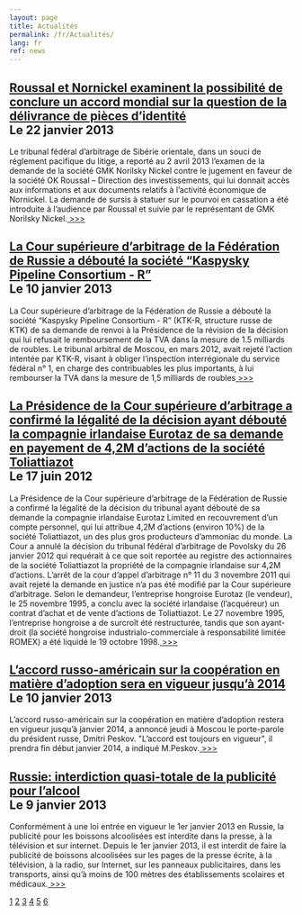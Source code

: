 ```yaml
---
layout: page
title: Actualités
permalink: /fr/Actualités/
lang: fr
ref: news
---
```

<div class="short_article">
<h2 class="news"><a title="Roussal et Nornickel examinent la possibilité de conclure un accord mondial sur la question de la délivrance de pièces d’identité" href="https://tbplaw.com/fr/Actualités/Roussal_et_Nornickel_examinent_la_possibilité_de_conclure_un_accord_mondial_sur_la_question_de_la_délivrance_de_pièces_d_’identité">Roussal et Nornickel examinent la possibilité de conclure un accord mondial sur la question de la délivrance de pièces d’identité</a><br>
<span class="newsdate">
Le 22 janvier 2013<!-- DateTime::createFromFormat("j-m-Y",$value['date']).date_format(""); -->
</span>
</h2>







<p>Le tribunal fédéral d’arbitrage de Sibérie orientale, dans un souci de réglement pacifique du litige, a reporté au 2 avril 2013 l’examen de la demande de la société GMK Norilsky Nickel contre le jugement en faveur de la société OK Roussal – Direction des investissements, qui lui donnait accès aux informations et aux documents relatifs à l’activité économique de Nornickel. La demande de sursis à statuer sur le pourvoi en cassation a été introduite à l’audience par Roussal et suivie par le représentant de GMK Norilsky Nickel.<a class="more" title="Roussal et Nornickel examinent la possibilité de conclure un accord mondial sur la question de la délivrance de pièces d’identité" href="https://tbplaw.com/fr/Actualités/Roussal_et_Nornickel_examinent_la_possibilité_de_conclure_un_accord_mondial_sur_la_question_de_la_délivrance_de_pièces_d_’identité"> &gt;&gt;&gt;</a>




</p></div>
<div class="short_article">
<h2 class="news"><a title="La Cour supérieure d’arbitrage de la Fédération de Russie a débouté la société “Kaspysky Pipeline Consortium - R”" href="https://tbplaw.com/fr/Actualités/La_Cour_supérieure_d_’arbitrage_de_la_Fédération_de_Russie_a_débouté_la_société_Kaspysky_Pipeline_Consortium_-_RΩΩ">La Cour supérieure d’arbitrage de la Fédération de Russie a débouté la société “Kaspysky Pipeline Consortium - R”</a><br>
<span class="newsdate">
Le 10 janvier 2013<!-- DateTime::createFromFormat("j-m-Y",$value['date']).date_format(""); -->
</span>
</h2>







<p>La Cour supérieure d’arbitrage de la Fédération de Russie a débouté la société “Kaspysky Pipeline Consortium - R” (KTK-R, structure russe de KTK) de sa demande de renvoi à la Présidence de la révision de la décision qui lui refusait le remboursement de la TVA dans la mesure de 1.5 milliards de roubles. Le tribunal arbitral de Moscou, en mars 2012, avait rejeté l’action intentée par KTK-R, visant à obliger l’inspection interrégionale du service fédéral n° 1, en charge des contribuables les plus importants, à lui rembourser la TVA dans la mesure de 1,5 milliards de roubles<a class="more" title="La Cour supérieure d’arbitrage de la Fédération de Russie a débouté la société “Kaspysky Pipeline Consortium - R”" href="https://tbplaw.com/fr/Actualités/La_Cour_supérieure_d_’arbitrage_de_la_Fédération_de_Russie_a_débouté_la_société_“Kaspysky_Pipeline_Consortium_-_R”"> &gt;&gt;&gt;</a>




</p></div>
<div class="short_article">
<h2 class="news"><a title="La Présidence de la Cour supérieure d’arbitrage a confirmé la légalité de la décision ayant débouté la compagnie irlandaise Eurotaz de sa demande en payement de 4,2M d’actions de la société Toliattiazot" href="https://tbplaw.com/fr/Actualités/La_Présidence_de_la_Cour_supérieure_d_’arbitrage_a_confirmé_la_légalité_de_la_décision_ayant_débouté_la_compagnie_irlandaise_Eurotaz_de_sa_deman">La Présidence de la Cour supérieure d’arbitrage a confirmé la légalité de la décision ayant débouté la compagnie irlandaise Eurotaz de sa demande en payement de 4,2M d’actions de la société Toliattiazot</a><br>
<span class="newsdate">
Le 17 juin 2012<!-- DateTime::createFromFormat("j-m-Y",$value['date']).date_format(""); -->
</span>
</h2>







<p>La Présidence de la Cour supérieure d’arbitrage de la Fédération de Russie a confirmé la légalité de la décision du tribunal ayant débouté de sa demande la compagnie irlandaise Eurotaz Limited en recouvrement d’un compte personnel, qui lui attribue 4,2M d’actions (environ 10%) de la société Toliattiazot, un des plus gros producteurs d’ammoniac du monde. La Cour a annulé la décision du tribunal fédéral d’arbitrage de Povolsky du 26 janvier 2012 qui requérait à ce que soit reportée au registre des actionnaires de la société Toliattiazot la propriété de la compagnie irlandaise sur 4,2M d’actions. L’arrêt de la cour d’appel d’arbitrage n° 11 du 3 novembre 2011 qui avait rejeté la demande en justice n’a pas été modifié par la Cour supérieure d’arbitrage. Selon le demandeur, l’entreprise hongroise Eurotaz (le vendeur), le 25 novembre 1995, a conclu avec la société irlandaise (l’acquéreur) un contrat d’achat et de vente d’actions de Toliattiazot. Le 27 novembre 1995, l’entreprise hongroise a de surcroît été restructurée, tandis que son ayant-droit (la société hongroise industrialo-commerciale à responsabilité limitée ROMEX) a été liquidé le 19 octobre 1998.<a class="more" title="La Présidence de la Cour supérieure d’arbitrage a confirmé la légalité de la décision ayant débouté la compagnie irlandaise Eurotaz de sa demande en payement de 4,2M d’actions de la société Toliattiazot" href="https://tbplaw.com/fr/Actualités/La_Présidence_de_la_Cour_supérieure_d_’arbitrage_a_confirmé_la_légalité_de_la_décision_ayant_débouté_la_compagnie_irlandaise_Eurotaz_de_sa_deman"> &gt;&gt;&gt;</a>




</p></div>
<div class="short_article">
<h2 class="news"><a title="L’accord russo-américain sur la coopération en matière d’adoption sera en vigueur jusqu’à 2014 " href="https://tbplaw.com/fr/Actualités/En_pratique_il_s_’agit_d_’une_interdiction_presque_totale_de_la_publicité_qui_ne_peut_être_réalisée_que_dans_les_magasins_vendant_des_bois">L’accord russo-américain sur la coopération en matière d’adoption sera en vigueur jusqu’à 2014 </a><br>
<span class="newsdate">
Le 10 janvier 2013<!-- DateTime::createFromFormat("j-m-Y",$value['date']).date_format(""); -->
</span>
</h2>







<p>L’accord russo-américain sur la coopération en matière d’adoption  restera en vigueur jusqu’à janvier 2014, a annoncé jeudi à Moscou le  porte-parole du président russe, Dmitri Peskov. "L’accord est toujours  en vigueur", il prendra fin début janvier 2014, a indiqué M.Peskov.<a class="more" title="L’accord russo-américain sur la coopération en matière d’adoption sera en vigueur jusqu’à 2014 " href="https://tbplaw.com/fr/Actualités/En_pratique_il_s_’agit_d_’une_interdiction_presque_totale_de_la_publicité_qui_ne_peut_être_réalisée_que_dans_les_magasins_vendant_des_bois"> &gt;&gt;&gt;</a>




</p></div>
<div class="short_article">
<h2 class="news"><a title="Russie: interdiction quasi-totale de la publicité pour l’alcool" href="https://tbplaw.com/fr/Actualités/Russie_interdiction_quasi-totale_de_la_publicité_pour_l_’alcool">Russie: interdiction quasi-totale de la publicité pour l’alcool</a><br>
<span class="newsdate">
Le 9 janvier 2013<!-- DateTime::createFromFormat("j-m-Y",$value['date']).date_format(""); -->
</span>
</h2>







<p>Conformément à une loi entrée en vigueur le 1er janvier 2013 en Russie, la publicité pour les boissons alcoolisées est interdite dans la presse, à la télévision et sur internet. Depuis le 1er janvier 2013, il est interdit de faire la publicité de boissons alcoolisées sur les pages de la presse écrite, à la télévision, à la radio, sur Internet, sur les panneaux publicitaires, dans les transports, ainsi qu’à moins de 100 mètres des établissements scolaires et médicaux.<a class="more" title="Russie: interdiction quasi-totale de la publicité pour l’alcool" href="https://tbplaw.com/fr/Actualités/Russie_interdiction_quasi-totale_de_la_publicité_pour_l_’alcool"> &gt;&gt;&gt;</a>




</p></div>
<div class="select_area">
<a href="https://tbplaw.com/fr/Actualités">1</a>
<a href="https://tbplaw.com/fr/Actualités?page=2">2</a>
<a href="https://tbplaw.com/fr/Actualités?page=3">3</a>
<a href="https://tbplaw.com/fr/Actualités?page=4">4</a>
<a href="https://tbplaw.com/fr/Actualités?page=5">5</a>
<a href="https://tbplaw.com/fr/Actualités?page=6">6</a>
</div>
